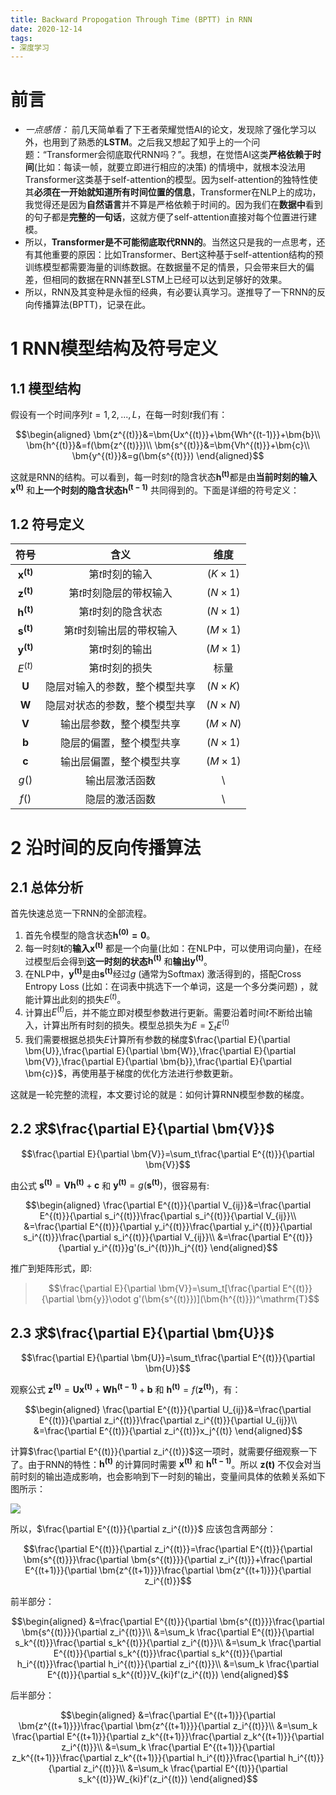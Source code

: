 ```yaml
---
title: Backward Propogation Through Time (BPTT) in RNN
date: 2020-12-14
tags:
- 深度学习
---
```


# 前言
* _一点感悟：_ 前几天简单看了下王者荣耀觉悟AI的论文，发现除了强化学习以外，也用到了熟悉的**LSTM**。之后我又想起了知乎上的一个问题：“Transformer会彻底取代RNN吗？”。我想，在觉悟AI这类**严格依赖于时间**(比如：每读一帧，就要立即进行相应的决策) 的情境中，就根本没法用Transformer这类基于self-attention的模型。因为self-attention的独特性使其**必须在一开始就知道所有时间位置的信息**，Transformer在NLP上的成功，我觉得还是因为**自然语言**并不算是严格依赖于时间的。因为我们在**数据中**看到的句子都是**完整的一句话**，这就方便了self-attention直接对每个位置进行建模。
* 所以，**Transformer是不可能彻底取代RNN的**。当然这只是我的一点思考，还有其他重要的原因：比如Transformer、Bert这种基于self-attention结构的预训练模型都需要海量的训练数据。在数据量不足的情景，只会带来巨大的偏差，但相同的数据在RNN甚至LSTM上已经可以达到足够好的效果。
* 所以，RNN及其变种是永恒的经典，有必要认真学习。遂推导了一下RNN的反向传播算法(BPTT)，记录在此。

# 1 RNN模型结构及符号定义
## 1.1 模型结构
假设有一个时间序列$t=1,2,...,L$，在每一时刻$t$我们有：

$$\begin{aligned}
\bm{z^{(t)}}&=\bm{Ux^{(t)}}+\bm{Wh^{(t-1)}}+\bm{b}\\
    \bm{h^{(t)}}&=f(\bm{z^{(t)}})\\
    \bm{s^{(t)}}&=\bm{Vh^{(t)}}+\bm{c}\\
    \bm{y^{(t)}}&=g(\bm{s^{(t)}})
\end{aligned}$$

这就是RNN的结构。可以看到，每一时刻$t$的隐含状态$\bm{h^{(t)}}$都是由**当前时刻的输入$\bm{x^{(t)}}$** 和**上一个时刻的隐含状态$\bm{h^{(t-1)}}$** 共同得到的。下面是详细的符号定义：

## 1.2 符号定义

|      符号      |              含义              |      维度      |
| :------------: | :----------------------------: | :------------: |
| $\bm{x^{(t)}}$ |        第$t$时刻的输入         | $(K\times 1)$  |
| $\bm{z^{(t)}}$ |    第$t$时刻隐层的带权输入     | $(N\times 1)$  |
| $\bm{h^{(t)}}$ |      第$t$时刻的隐含状态       | $(N\times 1)$  |
| $\bm{s^{(t)}}$ |   第$t$时刻输出层的带权输入    | $(M \times 1)$ |
| $\bm{y^{(t)}}$ |        第$t$时刻的输出         | $(M\times 1)$  |
|   $E^{(t)}$    |        第$t$时刻的损失         |      标量      |
|    $\bm{U}$    | 隐层对输入的参数，整个模型共享 | $(N\times K)$  |
|    $\bm{W}$    | 隐层对状态的参数，整个模型共享 | $(N\times N)$  |
|    $\bm{V}$    |    输出层参数，整个模型共享    | $(M\times N)$  |
|    $\bm{b}$    |    隐层的偏置，整个模型共享    | $(N\times 1)$  |
|    $\bm{c}$    |    输出层偏置，整个模型共享    | $(M\times 1)$  |
|     $g()$      |         输出层激活函数         |       \        |
|     $f()$      |         隐层的激活函数         |       \        |

# 2 沿时间的反向传播算法
## 2.1 总体分析
首先快速总览一下RNN的全部流程。
1. 首先令模型的隐含状态$\bm{h^{(0)}=0}$。
2. 每一时刻$\bm{t}$的**输入$\bm{x^{(t)}}$** 都是一个向量(比如：在NLP中，可以使用词向量)，在经过模型后会得到**这一时刻的状态$\bm{h^{(t)}}$** 和**输出$\bm{y^{(t)}}$**。
3. 在NLP中，$\bm{y^{(t)}}$是由$\bm{s^{(t)}}$经过$g$ (通常为Softmax) 激活得到的，搭配Cross Entropy Loss (比如：在词表中挑选下一个单词，这是一个多分类问题) ，就能计算出此刻的损失$E^{(t)}$。
4. 计算出$E^{(t)}$后，并不能立即对模型参数进行更新。需要沿着时间$t$不断给出输入，计算出所有时刻的损失。模型总损失为$E=\sum_tE^{(t)}$
5. 我们需要根据总损失$E$计算所有参数的梯度$\frac{\partial E}{\partial \bm{U}},\frac{\partial E}{\partial \bm{W}},\frac{\partial E}{\partial \bm{V}},\frac{\partial E}{\partial \bm{b}},\frac{\partial E}{\partial \bm{c}}$，再使用基于梯度的优化方法进行参数更新。

这就是一轮完整的流程，本文要讨论的就是：如何计算RNN模型参数的梯度。

## 2.2 求$\frac{\partial E}{\partial \bm{V}}$

$$\frac{\partial E}{\partial \bm{V}}=\sum_t\frac{\partial E^{(t)}}{\partial \bm{V}}$$

由公式 $\bm{s^{(t)}}=\bm{Vh^{(t)}}+\bm{c}$ 和 $\bm{y^{(t)}}=g(\bm{s^{(t)}})$，很容易有:

$$\begin{aligned}
    \frac{\partial E^{(t)}}{\partial V_{ij}}&=\frac{\partial E^{(t)}}{\partial s_i^{(t)}}\frac{\partial s_i^{(t)}}{\partial V_{ij}}\\
    &=\frac{\partial E^{(t)}}{\partial y_i^{(t)}}\frac{\partial y_i^{(t)}}{\partial s_i^{(t)}}\frac{\partial s_i^{(t)}}{\partial V_{ij}}\\
    &=\frac{\partial E^{(t)}}{\partial y_i^{(t)}}g'(s_i^{(t)})h_j^{(t)}
\end{aligned}$$

推广到矩阵形式，即:  
> $$\frac{\partial E}{\partial \bm{V}}=\sum_t[\frac{\partial E^{(t)}}{\partial \bm{y}}\odot g'(\bm{s^{(t)}})](\bm{h^{(t)}})^\mathrm{T}$$

## 2.3 求$\frac{\partial E}{\partial \bm{U}}$

$$\frac{\partial E}{\partial \bm{U}}=\sum_t\frac{\partial E^{(t)}}{\partial \bm{U}}$$

观察公式 $\bm{z^{(t)}}=\bm{Ux^{(t)}}+\bm{Wh^{(t-1)}}+\bm{b}$ 和 $\bm{h^{(t)}}=f(\bm{z^{(t)}})$，有：

$$\begin{aligned}
    \frac{\partial E^{(t)}}{\partial U_{ij}}&=\frac{\partial E^{(t)}}{\partial z_i^{(t)}}\frac{\partial z_i^{(t)}}{\partial U_{ij}}\\
    &=\frac{\partial E^{(t)}}{\partial z_i^{(t)}}x_j^{(t)}
\end{aligned}$$

计算$\frac{\partial E^{(t)}}{\partial z_i^{(t)}}$这一项时，就需要仔细观察一下了。由于RNN的特性：$\bm{h^{(t)}}$ 的计算同时需要 $\bm{x^{(t)}}$ 和 $\bm{h^{(t-1)}}$。所以 $\bm{z{(t)}}$ 不仅会对当前时刻的输出造成影响，也会影响到下一时刻的输出，变量间具体的依赖关系如下图所示：

![](https://i.loli.net/2020/12/14/2tmzYTIeS8MycC1.png)

所以，$\frac{\partial E^{(t)}}{\partial z_i^{(t)}}$ 应该包含两部分：

$$\frac{\partial E^{(t)}}{\partial z_i^{(t)}}=\frac{\partial E^{(t)}}{\partial \bm{s^{(t)}}}\frac{\partial \bm{s^{(t)}}}{\partial z_i^{(t)}}+\frac{\partial E^{(t+1)}}{\partial \bm{z^{(t+1)}}}\frac{\partial \bm{z^{(t+1)}}}{\partial z_i^{(t)}}$$

前半部分：

$$\begin{aligned}
    &=\frac{\partial E^{(t)}}{\partial \bm{s^{(t)}}}\frac{\partial \bm{s^{(t)}}}{\partial z_i^{(t)}}\\
    &=\sum_k \frac{\partial E^{(t)}}{\partial s_k^{(t)}}\frac{\partial s_k^{(t)}}{\partial z_i^{(t)}}\\
    &=\sum_k \frac{\partial E^{(t)}}{\partial s_k^{(t)}}\frac{\partial s_k^{(t)}}{\partial h_i^{(t)}}\frac{\partial h_i^{(t)}}{\partial z_i^{(t)}}\\
    &=\sum_k \frac{\partial E^{(t)}}{\partial s_k^{(t)}}V_{ki}f'(z_i^{(t)})
\end{aligned}$$

后半部分：

$$\begin{aligned}
    &=\frac{\partial E^{(t+1)}}{\partial \bm{z^{(t+1)}}}\frac{\partial \bm{z^{(t+1)}}}{\partial z_i^{(t)}}\\
    &=\sum_k \frac{\partial E^{(t+1)}}{\partial z_k^{(t+1)}}\frac{\partial z_k^{(t+1)}}{\partial z_i^{(t)}}\\
    &=\sum_k \frac{\partial E^{(t+1)}}{\partial z_k^{(t+1)}}\frac{\partial z_k^{(t+1)}}{\partial h_i^{(t)}}\frac{\partial h_i^{(t)}}{\partial z_i^{(t)}}\\
    &=\sum_k \frac{\partial E^{(t)}}{\partial s_k^{(t)}}W_{ki}f'(z_i^{(t)})
\end{aligned}$$